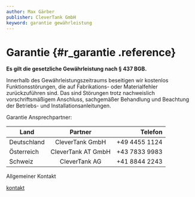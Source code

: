 ```yaml
---
author: Max Gärber
publisher: CleverTank GmbH
keyword: garantie gewährleistung
---
```


# Garantie {#r_garantie .reference}

**Es gilt die gesetzliche Gewährleistung nach § 437 BGB.**

Innerhalb des Gewährleistungszeitraums beseitigen wir kostenlos Funktionsstörungen, die auf Fabrikations- oder Materialfehler zurückzuführen sind. Das sind Störungen trotz nachweislich vorschriftsmäßigem Anschluss, sachgemäßer Behandlung und Beachtung der Betriebs- und Installationsanleitungen.

Garantie Ansprechpartner:

| Land         | Partner               | Telefon             |  
| ------------ | :-------------------: | ------------------: |  
| Deutschland  |  CleverTank GmbH      | +49 4455 1124       |  
| Österreich   |  CleverTank AT GmbH   | +43 7833 9983       |  
| Schweiz      |  CleverTank AG        | +41 8844 2243       |

Allgemeiner Kontakt

[kontakt](r_kontakt.xml)
